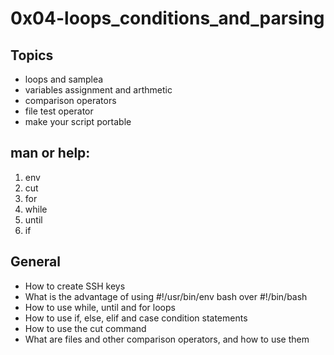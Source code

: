  # 0x04-loops_conditions_and_parsing
 ## Topics

* loops and samplea
* variables assignment and arthmetic
* comparison operators
* file test operator
* make your script portable

## man or help:

1. env
2. cut
3. for
4. while
5. until
6. if

## General
* How to create SSH keys
* What is the advantage of using #!/usr/bin/env bash over #!/bin/bash
* How to use while, until and for loops
* How to use if, else, elif and case condition statements
* How to use the cut command
* What are files and other comparison operators, and how to use them
